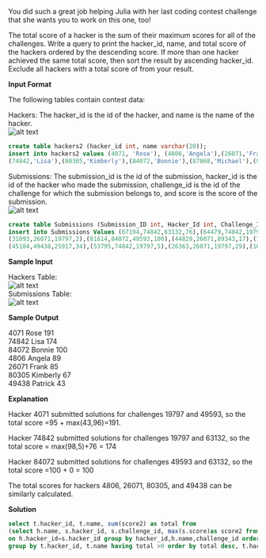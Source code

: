 You did such a great job helping Julia with her last coding contest challenge that she wants you to work on this one, too!  

The total score of a hacker is the sum of their maximum scores for all of the challenges. Write a query to print the hacker_id, name, and total score of the hackers ordered by the descending score. If more than one hacker achieved the same total score, then sort the result by ascending hacker_id. Exclude all hackers with a total score of  from your result.  

**Input Format**  

The following tables contain contest data:  

Hackers: The hacker_id is the id of the hacker, and name is the name of the hacker.  
![alt text](https://s3.amazonaws.com/hr-challenge-images/19503/1458522826-a9ddd28469-ScreenShot2016-03-21at6.40.27AM.png)
````sql
create table hackers2 (hacker_id int, name varchar(20));
insert into hackers2 values (4071, 'Rose'), (4806,'Angela'),(26071,'Frank'),(49438,'Patrick'),
(74842,'Lisa'),(80305,'Kimberly'),(84072,'Bonnie'),(87868,'Michael'),(92118,'Todd'),(95895,'Joe');
````
Submissions: The submission_id is the id of the submission, hacker_id is the id of the hacker who made the submission, challenge_id is the id of the challenge for which the submission belongs to, and score is the score of the submission.  
![alt text](https://s3.amazonaws.com/hr-challenge-images/19503/1458523022-771511df90-ScreenShot2016-03-21at6.40.37AM.png)
````sql
create table Submissions (Submission_ID int, Hacker_Id int, Challenge_Id int, Score int);
insert into Submissions Values (67194,74842,63132,76),(64479,74842,19797,98),(40742,26071,49593,20),(17513,4806,49593,32),(69846,80305,19797,19),(41002,26071,89343,36),(52826,49438,49593,9),
(31093,26071,19797,2),(81614,84072,49593,100),(44829,26071,89343,17),(75147,80305,49593,48),(14115,4806,49593,76),(6943,4071,19797,95),(12855,4806,25917,13),(73343,80305,49593,42),(84264,84072,63132,0),(9951,4071,49593,43),
(45104,49438,25917,34),(53795,74842,19797,5),(26363,26071,19797,29),(10063,4071,49593,96);
````
**Sample Input**

Hackers Table:  
![alt text](https://s3.amazonaws.com/hr-challenge-images/19503/1458523374-7ecc39010f-ScreenShot2016-03-21at6.51.56AM.png)  
Submissions Table:  
![alt text](https://s3.amazonaws.com/hr-challenge-images/19503/1458523388-0896218137-ScreenShot2016-03-21at6.51.45AM.png)  

**Sample Output**  

4071 Rose 191  
74842 Lisa 174  
84072 Bonnie 100  
4806 Angela 89  
26071 Frank 85  
80305 Kimberly 67  
49438 Patrick  43  

**Explanation**  

Hacker 4071 submitted solutions for challenges 19797 and 49593, so the total score =95 + max(43,96)=191.    

Hacker 74842 submitted solutions for challenges 19797 and 63132, so the total score = max(98,5)+76 = 174  

Hacker 84072 submitted solutions for challenges 49593 and 63132, so the total score =100 + 0 = 100  

The total scores for hackers 4806, 26071, 80305, and 49438 can be similarly calculated.

**Solution**
````sql
select t.hacker_id, t.name, sum(score2) as total from
(select h.name, s.hacker_id, s.challenge_id, max(s.score)as score2 from submissions as s inner join hackers2 as h 
on h.hacker_id=s.hacker_id group by hacker_id,h.name,challenge_id order by hacker_id) as t
group by t.hacker_id, t.name having total >0 order by total desc, t.hacker_id; 
````

